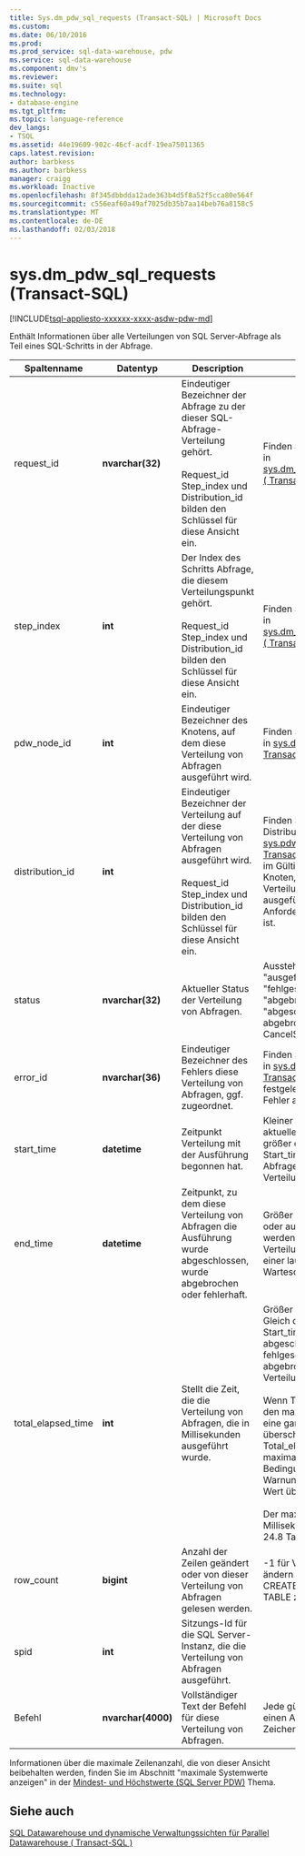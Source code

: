 ```yaml
---
title: Sys.dm_pdw_sql_requests (Transact-SQL) | Microsoft Docs
ms.custom: 
ms.date: 06/10/2016
ms.prod: 
ms.prod_service: sql-data-warehouse, pdw
ms.service: sql-data-warehouse
ms.component: dmv's
ms.reviewer: 
ms.suite: sql
ms.technology:
- database-engine
ms.tgt_pltfrm: 
ms.topic: language-reference
dev_langs:
- TSQL
ms.assetid: 44e19609-902c-46cf-acdf-19ea75011365
caps.latest.revision: 
author: barbkess
ms.author: barbkess
manager: craigg
ms.workload: Inactive
ms.openlocfilehash: 8f345dbbdda12ade363b4d5f8a52f5cca80e564f
ms.sourcegitcommit: c556eaf60a49af7025db35b7aa14beb76a8158c5
ms.translationtype: MT
ms.contentlocale: de-DE
ms.lasthandoff: 02/03/2018
---
```

# <a name="sysdmpdwsqlrequests-transact-sql"></a>sys.dm_pdw_sql_requests (Transact-SQL)
[!INCLUDE[tsql-appliesto-xxxxxx-xxxx-asdw-pdw-md](../../includes/tsql-appliesto-xxxxxx-xxxx-asdw-pdw-md.md)]

  Enthält Informationen über alle Verteilungen von SQL Server-Abfrage als Teil eines SQL-Schritts in der Abfrage.  
  
|Spaltenname|Datentyp|Description|Bereich|  
|-----------------|---------------|-----------------|-----------|  
|request_id|**nvarchar(32)**|Eindeutiger Bezeichner der Abfrage zu der dieser SQL-Abfrage-Verteilung gehört.<br /><br /> Request_id Step_index und Distribution_id bilden den Schlüssel für diese Ansicht ein.|Finden Sie unter Request_id in [sys.dm_pdw_exec_requests &#40; Transact-SQL &#41; ](../../relational-databases/system-dynamic-management-views/sys-dm-pdw-exec-requests-transact-sql.md).|  
|step_index|**int**|Der Index des Schritts Abfrage, die diesem Verteilungspunkt gehört.<br /><br /> Request_id Step_index und Distribution_id bilden den Schlüssel für diese Ansicht ein.|Finden Sie unter Step_index in [sys.dm_pdw_request_steps &#40; Transact-SQL &#41; ](../../relational-databases/system-dynamic-management-views/sys-dm-pdw-request-steps-transact-sql.md).|  
|pdw_node_id|**int**|Eindeutiger Bezeichner des Knotens, auf dem diese Verteilung von Abfragen ausgeführt wird.|Finden Sie unter "node_id" in [sys.dm_pdw_nodes &#40; Transact-SQL &#41; ](../../relational-databases/system-dynamic-management-views/sys-dm-pdw-nodes-transact-sql.md).|  
|distribution_id|**int**|Eindeutiger Bezeichner der Verteilung auf der diese Verteilung von Abfragen ausgeführt wird.<br /><br /> Request_id Step_index und Distribution_id bilden den Schlüssel für diese Ansicht ein.|Finden Sie unter Distribution_id in [sys.pdw_distributions &#40; Transact-SQL &#41; ](../../relational-databases/system-catalog-views/sys-pdw-distributions-transact-sql.md). -1 für die im Gültigkeitsbereich Knoten, nicht den Verteilungsbereich ausgeführten Anforderungen festgelegt ist.|  
|status|**nvarchar(32)**|Aktueller Status der Verteilung von Abfragen.|Ausstehend "" "ausgeführt", "fehlgeschlagen", "abgebrochen", "abgeschlossen", wurde abgebrochen, CancelSubmitted|  
|error_id|**nvarchar(36)**|Eindeutiger Bezeichner des Fehlers diese Verteilung von Abfragen, ggf. zugeordnet.|Finden Sie unter Fehler-ID in [sys.dm_pdw_errors &#40; Transact-SQL &#41; ](../../relational-databases/system-dynamic-management-views/sys-dm-pdw-errors-transact-sql.md). Auf NULL festgelegt, wenn kein Fehler aufgetreten ist.|  
|start_time|**datetime**|Zeitpunkt Verteilung mit der Ausführung begonnen hat.|Kleiner oder gleich der aktuellen Uhrzeit und größer oder gleich Start_time des Schritts Abfrage gehört dieser Verteilung von Abfragen|  
|end_time|**datetime**|Zeitpunkt, zu dem diese Verteilung von Abfragen die Ausführung wurde abgeschlossen, wurde abgebrochen oder fehlerhaft.|Größer oder gleich Startzeit oder auf NULL festgelegt werden, wenn die Verteilung von Abfragen einer laufenden oder in der Warteschlange ist.|  
|total_elapsed_time|**int**|Stellt die Zeit, die die Verteilung von Abfragen, die in Millisekunden ausgeführt wurde.|Größer oder gleich 0. Gleich das Delta der Start_time und End_time für abgeschlossen, fehlgeschlagen ist oder abgebrochen Abfrage Verteilungen.<br /><br /> Wenn Total_elapsed_time den maximalen Wert für eine ganze Zahl überschreitet, weiterhin Total_elapsed_time der maximale Wert sein. Diese Bedingung generiert die Warnung "der maximale Wert überschritten wurde."<br /><br /> Der maximale Wert in Millisekunden entspricht 24.8 Tage.|  
|row_count|**bigint**|Anzahl der Zeilen geändert oder von dieser Verteilung von Abfragen gelesen werden.|-1 für Vorgänge, die nicht ändern oder Daten, z. B. CREATE TABLE und DROP TABLE zurück.|  
|spid|**int**|Sitzungs-Id für die SQL Server-Instanz, die die Verteilung von Abfragen ausgeführt.||  
|Befehl|**nvarchar(4000)**|Vollständiger Text der Befehl für diese Verteilung von Abfragen.|Jede gültige Abfrage oder einen Anforderung-Zeichenfolge.|  
  
 Informationen über die maximale Zeilenanzahl, die von dieser Ansicht beibehalten werden, finden Sie im Abschnitt "maximale Systemwerte anzeigen" in der [Mindest- und Höchstwerte (SQL Server PDW)](http://msdn.microsoft.com/en-us/5243f018-2713-45e3-9b61-39b2a57401b9) Thema.  
  
## <a name="see-also"></a>Siehe auch  
 [SQL Datawarehouse und dynamische Verwaltungssichten für Parallel Datawarehouse &#40; Transact-SQL &#41;](../../relational-databases/system-dynamic-management-views/sql-and-parallel-data-warehouse-dynamic-management-views.md)  
  
  

